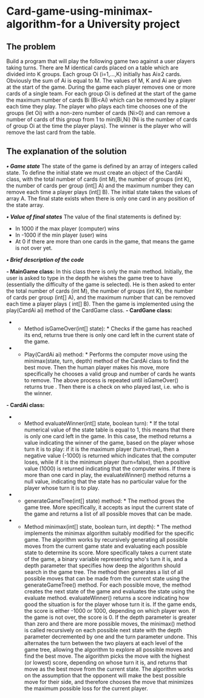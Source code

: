 # Card-game-using-minimax-algorithm-for a University project

## The problem 
Build a program that will play the following game two against a user
players taking turns. There are M identical cards placed on a table which are
divided into K groups. Each group Oi (i=1,…,K) initially has Ai≥2 cards. Obviously the sum of
Ai is equal to M. The values of M, K and Ai are given at the start of the game.
During the game each player removes one or more cards of a single team.
For each group Oi is defined at the start of the game the maximum number of cards Bi (Bi<Ai) which
can be removed by a player each time they play.
The player who plays each time chooses one of the groups (let Oi) with a non-zero number of cards
(Νi>0) and can remove a number of cards of this group from 1 to min(Βi,Ni) (Ni is the
number of cards of group Oi at the time the player plays). The winner is the player who will
remove the last card from the table.

## The explanation of the solution

***• Game state***
The state of the game is defined by an array of integers called state. To define the initial state we must create an object of the CardAi class, with the total number of cards (int M), the number of groups (int K), the number of cards per group (int[] A) and the maximum number they can remove each time a player plays (int[] B). The initial state takes the values of array A. The final state exists when there is only one card in any position of the state array.

***• Value of final states***
The value of the final statements is defined by:
- In 1000 if the max player (computer) wins
- In -1000 if the min player (user) wins
- At 0 if there are more than one cards in the game, that means the game is not over yet.

***• Brief description of the code***

**- MainGame class:**
In this class there is only the main method. Initially, the user is asked to type in the depth he wishes the game tree to have (essentially the difficulty of the game is selected). He is then asked to enter the total number of cards (int M), the number of groups (int K), the number of cards per group (int[] A), and the maximum number that can be removed each time a player plays ( int[] B). Then the game is implemented using the play(CardAi ai) method of the CardGame class.
**- CardGane class:**
* - Method isGameOver(int[] state): *
Checks if the game has reached its end, returns true there is only one card left in the current state of the game.
* - Play(CardAi ai) method: *
Performs the computer move using the minimax(state, turn, depth) method of the CardAi class to find the best move. Then the human player makes his move, more specifically he chooses a valid group and number of cards he wants to remove. The above process is repeated until isGameOver() returns true . Then there is a check on who played last, i.e. who is the winner.

**- CardAi class:**
* - Method evaluateWinner(int[] state, boolean turn): *
If the total numerical value of the state table is equal to 1, this means that there is only one card left in the game. In this case, the method returns a value indicating the winner of the game, based on the player whose turn it is to play: if it is the maximum player (turn=true), then a negative value (-1000) is returned which indicates that the computer loses, while if it is the minimum player (turn=false), then a positive value (1000) is returned indicating that the computer wins. If there is more than one card in play, the evaluateWinner() method returns a null value, indicating that the state has no particular value for the player whose turn it is to play.
* - generateGameTree(int[] state) method: *
The method grows the game tree. More specifically, it accepts as input the current state of the game and returns a list of all possible moves that can be made.
* - Method minimax(int[] state, boolean turn, int depth): *
The method implements the minimax algorithm suitably modified for the specific game. The algorithm works by recursively generating all possible moves from the current game state and evaluating each possible state to determine its score. More specifically
takes a current state of the game, a binary variable representing who's turn it is, and a depth parameter that specifies how deep the algorithm should search in the game tree. The method then generates a list of all possible moves that can be made from the current state using the generateGameTree() method.
For each possible move, the method creates the next state of the game and evaluates the state using the evaluate method. evaluateWinner() returns a score indicating how good the situation is for the player whose turn it is. If the game ends, the score is either -1000 or 1000, depending on which player won. If the game is not over, the score is 0.
If the depth parameter is greater than zero and there are more possible moves, the minimax() method is called recursively on each possible next state with the depth parameter decremented by one and the turn parameter undone. This alternates the turn between the two players at each level of the game tree, allowing the algorithm to explore all possible moves and find the best move.
The algorithm picks the move with the highest (or lowest) score, depending on whose turn it is, and returns that move as the best move from the current state. The algorithm works on the assumption that the opponent will make the best possible move for their side, and therefore chooses the move that minimizes the maximum possible loss for the current player.


